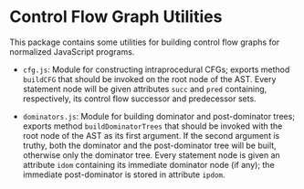 Control Flow Graph Utilities
============================

This package contains some utilities for building control flow graphs for normalized JavaScript programs.

* `cfg.js`: Module for constructing intraprocedural CFGs; exports method `buildCFG` that should be invoked
            on the root node of the AST. Every statement node will be given attributes `succ` and `pred`
            containing, respectively, its control flow successor and predecessor sets.
            
* `dominators.js`: Module for building dominator and post-dominator trees; exports method `buildDominatorTrees`
            that should be invoked with the root node of the AST as its first argument. If the second
            argument is truthy, both the dominator and the post-dominator tree will be built, otherwise only
            the dominator tree. Every statement node is given an attribute `idom` containing its immediate
            dominator node (if any); the immediate post-dominator is stored in attribute `ipdom`. 